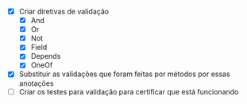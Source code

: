 - [x] Criar diretivas de validação
	- [x] And
	- [x] Or
	- [x] Not
	- [x] Field
	- [x] Depends
	- [x] OneOf
- [x] Substituir as validações que foram feitas por métodos por essas anotações
- [ ] Criar os testes para validação para certificar que está funcionando